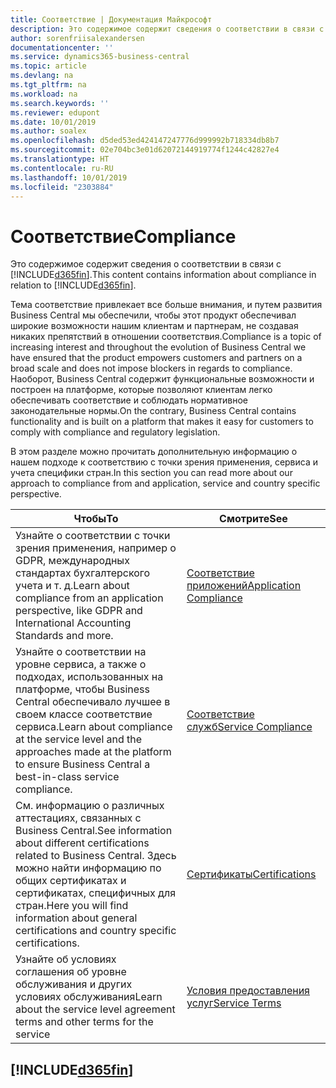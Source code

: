 ```yaml
---
title: Соответствие | Документация Майкрософт
description: Это содержимое содержит сведения о соответствии в связи с Business Central.
author: sorenfriisalexandersen
documentationcenter: ''
ms.service: dynamics365-business-central
ms.topic: article
ms.devlang: na
ms.tgt_pltfrm: na
ms.workload: na
ms.search.keywords: ''
ms.reviewer: edupont
ms.date: 10/01/2019
ms.author: soalex
ms.openlocfilehash: d5ded53ed424147247776d999992b718334db8b7
ms.sourcegitcommit: 02e704bc3e01d62072144919774f1244c42827e4
ms.translationtype: HT
ms.contentlocale: ru-RU
ms.lasthandoff: 10/01/2019
ms.locfileid: "2303884"
---
```

# <a name="compliance"></a><span data-ttu-id="e7524-103">Соответствие</span><span class="sxs-lookup"><span data-stu-id="e7524-103">Compliance</span></span>
<span data-ttu-id="e7524-104">Это содержимое содержит сведения о соответствии в связи с [!INCLUDE[d365fin](../includes/d365fin_md.md)].</span><span class="sxs-lookup"><span data-stu-id="e7524-104">This content contains information about compliance in relation to [!INCLUDE[d365fin](../includes/d365fin_md.md)].</span></span>  

<span data-ttu-id="e7524-105">Тема соответствие привлекает все больше внимания, и путем развития Business Central мы обеспечили, чтобы этот продукт обеспечивал широкие возможности нашим клиентам и партнерам, не создавая никаких препятствий в отношении соответствия.</span><span class="sxs-lookup"><span data-stu-id="e7524-105">Compliance is a topic of increasing interest and throughout the evolution of Business Central we have ensured that the product empowers customers and partners on a broad scale and does not impose blockers in regards to compliance.</span></span> <span data-ttu-id="e7524-106">Наоборот, Business Central содержит функциональные возможности и построен на платформе, которые позволяют клиентам легко обеспечивать соответствие и соблюдать нормативное законодательные нормы.</span><span class="sxs-lookup"><span data-stu-id="e7524-106">On the contrary, Business Central contains functionality and is built on a platform that makes it easy for customers to comply with compliance and regulatory legislation.</span></span>

<span data-ttu-id="e7524-107">В этом разделе можно прочитать дополнительную информацию о нашем подходе к соответствию с точки зрения применения, сервиса и учета специфики стран.</span><span class="sxs-lookup"><span data-stu-id="e7524-107">In this section you can read more about our approach to compliance from and application, service and country specific perspective.</span></span>

|<span data-ttu-id="e7524-108">**Чтобы**</span><span class="sxs-lookup"><span data-stu-id="e7524-108">**To**</span></span>|<span data-ttu-id="e7524-109">**Смотрите**</span><span class="sxs-lookup"><span data-stu-id="e7524-109">**See**</span></span>|  
|------------|-------------|  
|<span data-ttu-id="e7524-110">Узнайте о соответствии с точки зрения применения, например о GDPR, международных стандартах бухгалтерского учета и т. д.</span><span class="sxs-lookup"><span data-stu-id="e7524-110">Learn about compliance from an application perspective, like GDPR and International Accounting Standards and more.</span></span>|[<span data-ttu-id="e7524-111">Соответствие приложений</span><span class="sxs-lookup"><span data-stu-id="e7524-111">Application Compliance</span></span>](compliance-application-compliance.md)|  
|<span data-ttu-id="e7524-112">Узнайте о соответствии на уровне сервиса, а также о подходах, использованных на платформе, чтобы Business Central обеспечивало лучшее в своем классе соответствие сервиса.</span><span class="sxs-lookup"><span data-stu-id="e7524-112">Learn about compliance at the service level and the approaches made at the platform to ensure Business Central a best-in-class service compliance.</span></span>|[<span data-ttu-id="e7524-113">Соответствие служб</span><span class="sxs-lookup"><span data-stu-id="e7524-113">Service Compliance</span></span>](compliance-service-compliance.md)|  
|<span data-ttu-id="e7524-114">См. информацию о различных аттестациях, связанных с Business Central.</span><span class="sxs-lookup"><span data-stu-id="e7524-114">See information about different certifications related to Business Central.</span></span> <span data-ttu-id="e7524-115">Здесь можно найти информацию по общих сертификатах и сертификатах, специфичных для стран.</span><span class="sxs-lookup"><span data-stu-id="e7524-115">Here you will find information about general certifications and country specific certifications.</span></span>|[<span data-ttu-id="e7524-116">Сертификаты</span><span class="sxs-lookup"><span data-stu-id="e7524-116">Certifications</span></span>](compliance-certifications.md)|  
|<span data-ttu-id="e7524-117">Узнайте об условиях соглашения об уровне обслуживания и других условиях обслуживания</span><span class="sxs-lookup"><span data-stu-id="e7524-117">Learn about the service level agreement terms and other terms for the service</span></span>|[<span data-ttu-id="e7524-118">Условия предоставления услуг</span><span class="sxs-lookup"><span data-stu-id="e7524-118">Service Terms</span></span>](compliance-service-compliance.md#service-terms)|  

## [!INCLUDE[d365fin](../includes/free_trial_md.md)]  
